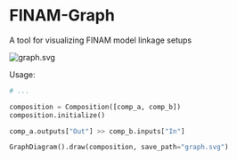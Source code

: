 # FINAM-Graph

A tool for visualizing FINAM model linkage setups

![graph.svg](/uploads/1057e6291053461b2f175c51946a1efd/graph.svg)

Usage:

```python
# ...

composition = Composition([comp_a, comp_b])
composition.initialize()

comp_a.outputs["Out"] >> comp_b.inputs["In"]

GraphDiagram().draw(composition, save_path="graph.svg")
```
